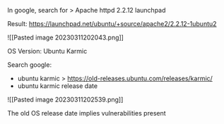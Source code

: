 
In google, search for > Apache httpd 2.2.12 launchpad 

Result: https://launchpad.net/ubuntu/+source/apache2/2.2.12-1ubuntu2

![[Pasted image 20230311202043.png]]

OS Version: Ubuntu Karmic

Search google: 
- ubuntu karmic > https://old-releases.ubuntu.com/releases/karmic/
- ubuntu karmic release date 

![[Pasted image 20230311202539.png]]

The old OS release date implies vulnerabilities present
